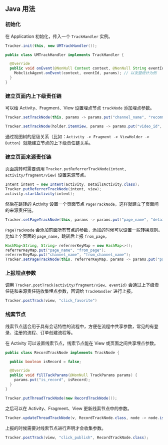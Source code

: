 ## Java 用法

### 初始化

在 Application 初始化，传入一个 `TrackHandler` 实例。

```java
Tracker.init(this, new UMTrackHandler());
```

```java
public class UMTrackHandler implements TrackHandler {

  @Override
  public void onEvent(@NonNull Context context, @NonNull String eventId, @NonNull Map<String, String> params) {
    MobclickAgent.onEvent(context, eventId, params); // 以友盟统计为例
  }
}
```

### 建立页面内上下级责任链

可以给 Activity、Fragment、View 设置埋点节点 `trackNode` 添加埋点参数。

```java
Tracker.setTrackNode(this, params -> params.put("channel_name", "recommend"));
```

```java
Tracker.setTrackNode(holder.itemView, params -> params.put("video_id", item.getId()).put("video_type", item.getType()));
```

通过视图树的层级关系（比如：`Activity -> Fragment -> ViewHolder -> Button`）就能建立节点的上下级责任链关系。

### 建立页面来源责任链

页面跳转时需要调用 `Tracker.putReferrerTrackNode(intent, activity/fragment/view)` 设置来源节点。

```java
Intent intent = new Intent(activity, DetailsActivity.class);
Tracker.putReferrerTrackNode(intent, view);
activity.startActivity(intent);
```

然后在跳转的 Activity 设置一个页面节点 `PageTrackNode`，这样就建立了页面间的来源责任链。

```java
Tracker.setPageTrackNode(this, params -> params.put("page_name", "details"));
```

`PageTrackNode` 会添加前面所有节点的参数，添加的时候可以设置一些转换规则。比如上个页面的 `page_name`，跳转后上报 `from_page`。

```java
HashMap<String, String> referrerKeyMap = new HashMap<>();
referrerKeyMap.put("page_name", "from_page");
referrerKeyMap.put("channel_name", "from_channel_name");
Tracker.setPageTrackNode(this, referrerKeyMap, params -> params.put("page_name", "details"));
```

### 上报埋点参数

调用 `Tracker.postTrack(activity/fragment/view, eventId)` 会通过上下级责任链和来源责任链收集埋点参数，回调给 `TrackHandler` 进行上报。

```java
Tracker.postTrack(view, "click_favorite")
```

### 线索节点

线索节点适合用于具有会话特性的流程中，方便在流程中共享参数，常见的有登录、注册的流程、订单创建流程等。

在 Activity 可以设置线索节点，线索节点能在 View 或页面之间共享埋点参数。

```java
public class RecordTrackNode implements TrackNode {

  public boolean isRecord = false;

  @Override
  public void fillTackParams(@NonNull TrackParams params) {
    params.put("is_record", isRecord);
  }
}
```

```java
Tracker.putThreadTrackNode(new RecordTrackNode());
```

之后可以在 Activity、Fragment、View 更新线索节点中的参数。

```java
Tracker.updateThreadTrackNode(v, RecordTrackNode.class, node -> node.isRecord = true);
```

上报的时候需要对线索节点进行声明才会收集参数。

```java
Tracker.postTrack(view, "click_publish", RecordTrackNode.class);
```